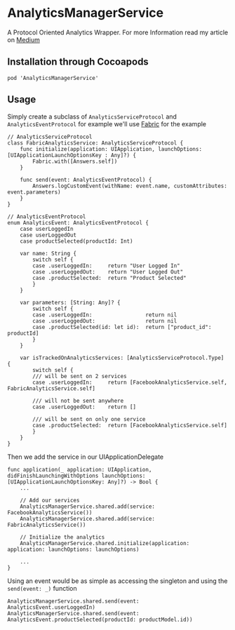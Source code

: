# AnalyticsManagerService

A Protocol Oriented Analytics Wrapper. For more Information read my article on [Medium](https://medium.com/@zonilyjame/a-protocol-oriented-analytics-layer-574e4967fe50)

## Installation through Cocoapods

```
pod 'AnalyticsManagerService'
```

## Usage

Simply create a subclass of `AnalyticsServiceProtocol` and `AnalyticsEventProtocol` for example we'll use [Fabric](https://Fabric.io) for the example

```
// AnalyticsServiceProtocol
class FabricAnalyticsService: AnalyticsServiceProtocol {
    func initialize(application: UIApplication, launchOptions: [UIApplicationLaunchOptionsKey : Any]?) {
        Fabric.with([Answers.self])
    }
    
    func send(event: AnalyticsEventProtocol) {
        Answers.logCustomEvent(withName: event.name, customAttributes: event.parameters)
    }
}
```

```
// AnalyticsEventProtocol
enum AnalyticsEvent: AnalyticsEventProtocol {
    case userLoggedIn
    case userLoggedOut
    case productSelected(productId: Int)

    var name: String { 
        switch self {
        case .userLoggedIn:     return "User Logged In"
        case .userLoggedOut:    return "User Logged Out"
        case .productSelected:  return "Product Selected"
        }
    }
    
    var parameters: [String: Any]? {
        switch self {
        case .userLoggedIn:                 return nil
        case .userLoggedOut:                return nil
        case .productSelected(id: let id):  return ["product_id": productId]
        }
    }

    var isTrackedOnAnalyticsServices: [AnalyticsServiceProtocol.Type] { 
        switch self {
        /// will be sent on 2 services 
        case .userLoggedIn:     return [FacebookAnalyticsService.self, FabricAnalyticsService.self]
            
        /// will not be sent anywhere
        case .userLoggedOut:    return [] 
            
        /// will be sent on only one service
        case .productSelected:  return [FacebookAnalyticsService.self]
        }
    }
}
```

Then we add the service in our UIApplicationDelegate

```
func application(_ application: UIApplication, didFinishLaunchingWithOptions launchOptions: [UIApplicationLaunchOptionsKey: Any]?) -> Bool {
    ...
    
    // Add our services
    AnalyticsManagerService.shared.add(service: FacebookAnalyticsService())
    AnalyticsManagerService.shared.add(service: FabricAnalyticsService())

    // Initialize the analytics
    AnalyticsManagerService.shared.initialize(application: application: launchOptions: launchOptions)

    ...
}
```

Using an event would be as simple as accessing the singleton and using the `send(event: _)` function

```
AnalyticsManagerService.shared.send(event: AnalyticsEvent.userLoggedIn)
AnalyticsManagerService.shared.send(event: AnalyticsEvent.productSelected(productId: productModel.id))
```
